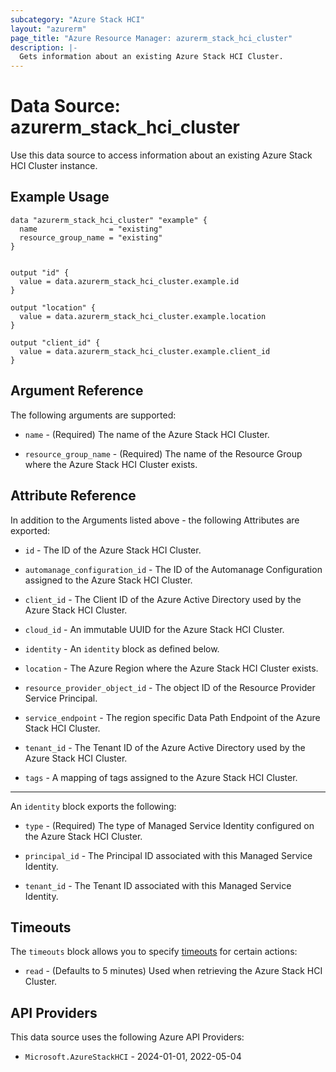 ```yaml
---
subcategory: "Azure Stack HCI"
layout: "azurerm"
page_title: "Azure Resource Manager: azurerm_stack_hci_cluster"
description: |-
  Gets information about an existing Azure Stack HCI Cluster.
---
```


# Data Source: azurerm_stack_hci_cluster

Use this data source to access information about an existing Azure Stack HCI Cluster instance.

## Example Usage

```hcl
data "azurerm_stack_hci_cluster" "example" {
  name                = "existing"
  resource_group_name = "existing"
}


output "id" {
  value = data.azurerm_stack_hci_cluster.example.id
}

output "location" {
  value = data.azurerm_stack_hci_cluster.example.location
}

output "client_id" {
  value = data.azurerm_stack_hci_cluster.example.client_id
}

```

## Argument Reference

The following arguments are supported:

* `name` - (Required) The name of the Azure Stack HCI Cluster.

* `resource_group_name` - (Required) The name of the Resource Group where the Azure Stack HCI Cluster exists.

## Attribute Reference

In addition to the Arguments listed above - the following Attributes are exported:

* `id` - The ID of the Azure Stack HCI Cluster.

* `automanage_configuration_id` - The ID of the Automanage Configuration assigned to the Azure Stack HCI Cluster.

* `client_id` - The Client ID of the Azure Active Directory used by the Azure Stack HCI Cluster.

* `cloud_id` - An immutable UUID for the Azure Stack HCI Cluster.

* `identity` - An `identity` block as defined below.

* `location` - The Azure Region where the Azure Stack HCI Cluster exists.

* `resource_provider_object_id` - The object ID of the Resource Provider Service Principal.

* `service_endpoint` - The region specific Data Path Endpoint of the Azure Stack HCI Cluster.

* `tenant_id` - The Tenant ID of the Azure Active Directory used by the Azure Stack HCI Cluster.

* `tags` - A mapping of tags assigned to the Azure Stack HCI Cluster.

---

An `identity` block exports the following:

* `type` - (Required) The type of Managed Service Identity configured on the Azure Stack HCI Cluster.

* `principal_id` - The Principal ID associated with this Managed Service Identity.

* `tenant_id` - The Tenant ID associated with this Managed Service Identity.

## Timeouts

The `timeouts` block allows you to specify [timeouts](https://developer.hashicorp.com/terraform/language/resources/configure#define-operation-timeouts) for certain actions:

* `read` - (Defaults to 5 minutes) Used when retrieving the Azure Stack HCI Cluster.

## API Providers
<!-- This section is generated, changes will be overwritten -->
This data source uses the following Azure API Providers:

* `Microsoft.AzureStackHCI` - 2024-01-01, 2022-05-04
